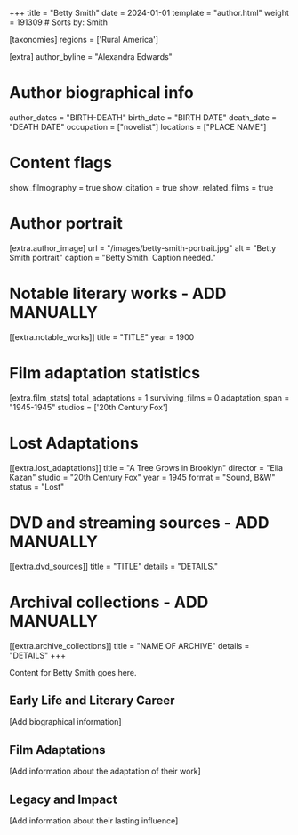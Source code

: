 +++
title = "Betty Smith"
date = 2024-01-01
template = "author.html"
weight = 191309  # Sorts by: Smith

[taxonomies]
regions = ['Rural America']

[extra]
author_byline = "Alexandra Edwards"

# Author biographical info
author_dates = "BIRTH-DEATH"
birth_date = "BIRTH DATE"
death_date = "DEATH DATE"
occupation = ["novelist"]
locations = ["PLACE NAME"]

# Content flags
show_filmography = true
show_citation = true
show_related_films = true

# Author portrait
[extra.author_image]
url = "/images/betty-smith-portrait.jpg"
alt = "Betty Smith portrait"
caption = "Betty Smith. Caption needed."

# Notable literary works - ADD MANUALLY
[[extra.notable_works]]
title = "TITLE"
year = 1900

# Film adaptation statistics
[extra.film_stats]
total_adaptations = 1
surviving_films = 0
adaptation_span = "1945-1945"
studios = ['20th Century Fox']
# Lost Adaptations
[[extra.lost_adaptations]]
title = "A Tree Grows in Brooklyn"
director = "Elia Kazan"
studio = "20th Century Fox"
year = 1945
format = "Sound, B&W"
status = "Lost"


# DVD and streaming sources - ADD MANUALLY
[[extra.dvd_sources]]
title = "TITLE"
details = "DETAILS."

# Archival collections - ADD MANUALLY
[[extra.archive_collections]]
title = "NAME OF ARCHIVE"
details = "DETAILS"
+++

Content for Betty Smith goes here. 

## Early Life and Literary Career

[Add biographical information]

## Film Adaptations

[Add information about the adaptation of their work]

## Legacy and Impact

[Add information about their lasting influence]
